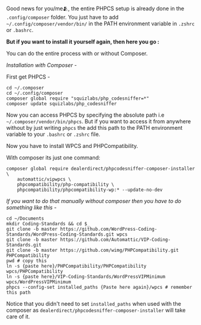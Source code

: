 Good news for you/me🫂, the entire PHPCS setup is already done in the `.config/composer` folder. You just have to add `~/.config/composer/vendor/bin/` in the PATH environment variable in `.zshrc` or `.bashrc`.

**But if you want to install it yourself again, then here you go :**

You can do the entire process with or without Composer.

*Installation with Composer -*

First get PHPCS -
```
cd ~/.composer
cd ~/.config/composer
composer global require "squizlabs/php_codesniffer=*"
composer update squizlabs/php_codesniffer
```

Now you can access PHPCS by specifying the absolute path i.e `~/.composer/vendor/bin/phpcs`. But if you want to access it from anywhere without by just writing `phpcs` the add this path to the PATH environment variable to your `.bashrc` or `.zshrc` file.

Now you have to install WPCS and PHPCompatibility.

With composer its just one command:

```
composer global require dealerdirect/phpcodesniffer-composer-installer \
	automattic/vipwpcs \
	phpcompatibility/php-compatibility \
	phpcompatibility/phpcompatibility-wp:* --update-no-dev
```

*If you want to do that manually without composer then you have to do something like this -*

```
cd ~/Documents
mkdir Coding-Standards && cd $_
git clone -b master https://github.com/WordPress-Coding-Standards/WordPress-Coding-Standards.git wpcs
git clone -b master https://github.com/Automattic/VIP-Coding-Standards.git
git clone -b master https://github.com/wimg/PHPCompatibility.git PHPCompatibility
pwd # copy this
ln -s {paste here}/PHPCompatibility/PHPCompatibility wpcs/PHPCompatibility
ln -s {paste here}/VIP-Coding-Standards/WordPressVIPMinimum wpcs/WordPressVIPMinimum
phpcs --config-set installed_paths {Paste here again}/wpcs # remember this path
```

Notice that you didn't need to set `installed_paths` when used with the composer as `dealerdirect/phpcodesniffer-composer-installer` will take care of it.
